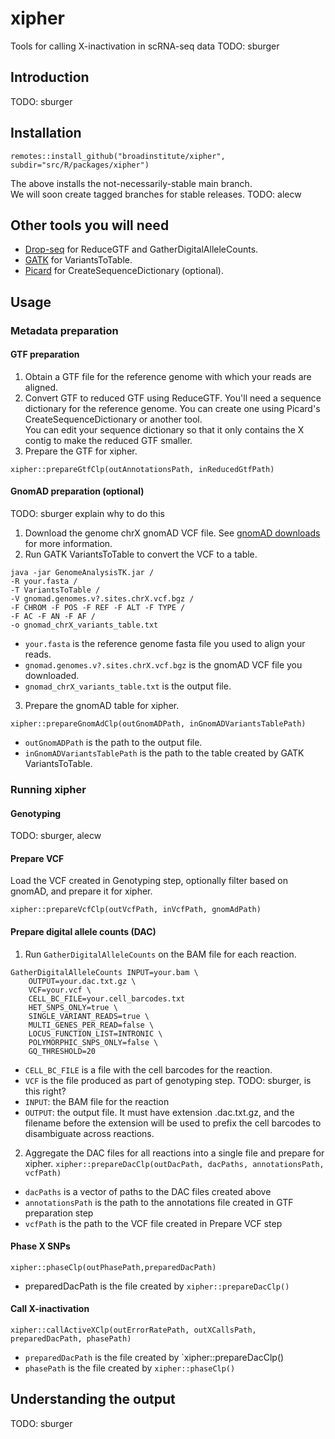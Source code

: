 # xipher
Tools for calling X-inactivation in scRNA-seq data
TODO: sburger

## Introduction

TODO: sburger

## Installation

```
remotes::install_github("broadinstitute/xipher", subdir="src/R/packages/xipher")
```

The above installs the not-necessarily-stable main branch.  
We will soon create tagged branches for stable releases.
TODO: alecw

## Other tools you will need
- [Drop-seq](https://github.com/broadinstitute/Drop-seq/) for ReduceGTF and GatherDigitalAlleleCounts.
- [GATK](https://gatk.broadinstitute.org/hc/en-us) for VariantsToTable.
- [Picard](https://github.com/broadinstitute/picard) for CreateSequenceDictionary (optional). 

## Usage

### Metadata preparation

#### GTF preparation
1. Obtain a GTF file for the reference genome with which your reads are aligned.
2. Convert GTF to reduced GTF using ReduceGTF.
You'll need a sequence dictionary for the reference genome.  You can create one using
Picard's CreateSequenceDictionary or another tool.    
You can edit your sequence dictionary so that it only contains the X contig to make the reduced 
GTF smaller.
3. Prepare the GTF for xipher.
```
xipher::prepareGtfClp(outAnnotationsPath, inReducedGtfPath)
```
#### GnomAD preparation (optional)
TODO: sburger explain why to do this
1. Download the genome chrX gnomAD VCF file.  See [gnomAD downloads](https://gnomad.broadinstitute.org/downloads) for more information.
2. Run GATK VariantsToTable to convert the VCF to a table.
```
java -jar GenomeAnalysisTK.jar /
-R your.fasta /
-T VariantsToTable /
-V gnomad.genomes.v?.sites.chrX.vcf.bgz /
-F CHROM -F POS -F REF -F ALT -F TYPE /
-F AC -F AN -F AF /
-o gnomad_chrX_variants_table.txt
```
- `your.fasta` is the reference genome fasta file you used to align your reads.
- `gnomad.genomes.v?.sites.chrX.vcf.bgz` is the gnomAD VCF file you downloaded.
- `gnomad_chrX_variants_table.txt` is the output file.
3. Prepare the gnomAD table for xipher.
```
xipher::prepareGnomAdClp(outGnomADPath, inGnomADVariantsTablePath)
```
- `outGnomADPath` is the path to the output file.
- `inGnomADVariantsTablePath` is the path to the table created by GATK VariantsToTable.

### Running xipher

#### Genotyping
TODO: sburger, alecw

#### Prepare VCF
Load the VCF created in Genotyping step, optionally filter based on gnomAD, and prepare it for xipher.
```
xipher::prepareVcfClp(outVcfPath, inVcfPath, gnomAdPath)
```

#### Prepare digital allele counts (DAC)
1. Run `GatherDigitalAlleleCounts` on the BAM file for each reaction.
```
GatherDigitalAlleleCounts INPUT=your.bam \
    OUTPUT=your.dac.txt.gz \
    VCF=your.vcf \
    CELL_BC_FILE=your.cell_barcodes.txt
	HET_SNPS_ONLY=true \
	SINGLE_VARIANT_READS=true \
	MULTI_GENES_PER_READ=false \
	LOCUS_FUNCTION_LIST=INTRONIC \
	POLYMORPHIC_SNPS_ONLY=false \
	GQ_THRESHOLD=20
```
- `CELL_BC_FILE` is a file with the cell barcodes for the reaction.
- `VCF` is the file produced as part of genotyping step. TODO: sburger, is this right?
- `INPUT`: the BAM file for the reaction
- `OUTPUT`: the output file.  It must have extension .dac.txt.gz,
  and the filename before the extension will be used to prefix the cell barcodes to disambiguate across reactions.
2. Aggregate the DAC files for all reactions into a single file and prepare for xipher.
`xipher::prepareDacClp(outDacPath, dacPaths, annotationsPath, vcfPath)`
- `dacPaths` is a vector of paths to the DAC files created above
- `annotationsPath` is the path to the annotations file created in GTF preparation step
- `vcfPath` is the path to the VCF file created in Prepare VCF step

#### Phase X SNPs
`xipher::phaseClp(outPhasePath,preparedDacPath)`
- preparedDacPath is the file created by `xipher::prepareDacClp()`

#### Call X-inactivation
`xipher::callActiveXClp(outErrorRatePath, outXCallsPath, preparedDacPath, phasePath)`
- `preparedDacPath` is the file created by `xipher::prepareDacClp()
- `phasePath` is the file created by `xipher::phaseClp()`

## Understanding the output
TODO: sburger
